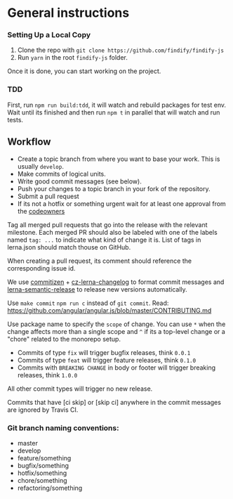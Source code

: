 # General instructions

### Setting Up a Local Copy

1. Clone the repo with `git clone https://github.com/findify/findify-js`
3. Run `yarn` in the root `findify-js` folder.

Once it is done, you can start working on the project.

### TDD

First, run `npm run build:tdd`, it will watch and rebuild packages for test env.
Wait until its finished and then run `npm t` in parallel that will watch and run tests.

## Workflow

- Create a topic branch from where you want to base your work. This is usually `develop`.
- Make commits of logical units.
- Write good commit messages (see below).
- Push your changes to a topic branch in your fork of the repository.
- Submit a pull request
- If its not a hotfix or something urgent wait for at least one approval from
  the [codeowners](https://help.github.com/articles/about-codeowners/)

Tag all merged pull requests that go into the release with the relevant milestone.
Each merged PR should also be labeled with one of the labels named
`tag: ...`  to indicate what kind of change it is.
List of tags in lerna.json should match thouse on GitHub.

When creating a pull request, its comment should reference the corresponding issue id.

We use [commitizen](https://github.com/commitizen/cz-cli) +
[cz-lerna-changelog](https://github.com/atlassian/cz-lerna-changelog) to format commit messages and
[lerna-semantic-release](https://github.com/atlassian/lerna-semantic-release) to release new versions automatically.

Use `make commit` `npm run c` instead of `git commit`.
Read: https://github.com/angular/angular.js/blob/master/CONTRIBUTING.md

Use package name to specify the `scope` of change.
You can use `*` when the change affects more than a single scope and `^` if its
a top-level change or a "chore" related to the monorepo setup.

* Commits of type `fix` will trigger bugfix releases, think `0.0.1`
* Commits of type `feat` will trigger feature releases, think `0.1.0`
* Commits with `BREAKING CHANGE` in body or footer will trigger breaking releases, think `1.0.0`

All other commit types will trigger no new release.

Commits that have [ci skip] or [skip ci] anywhere in the commit messages are ignored by Travis CI.

### Git branch naming conventions:

* master
* develop
* feature/something
* bugfix/something
* hotfix/something
* chore/something
* refactoring/something
